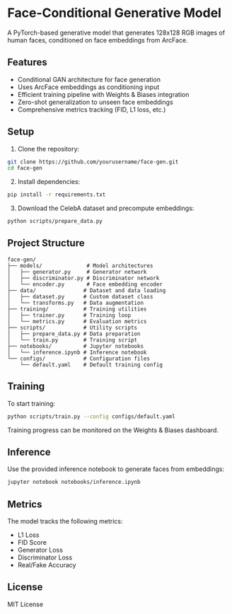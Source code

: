 # Face-Conditional Generative Model

A PyTorch-based generative model that generates 128x128 RGB images of human faces, conditioned on face embeddings from ArcFace.

## Features

- Conditional GAN architecture for face generation
- Uses ArcFace embeddings as conditioning input
- Efficient training pipeline with Weights & Biases integration
- Zero-shot generalization to unseen face embeddings
- Comprehensive metrics tracking (FID, L1 loss, etc.)

## Setup

1. Clone the repository:
```bash
git clone https://github.com/yourusername/face-gen.git
cd face-gen
```

2. Install dependencies:
```bash
pip install -r requirements.txt
```

3. Download the CelebA dataset and precompute embeddings:
```bash
python scripts/prepare_data.py
```

## Project Structure

```
face-gen/
├── models/              # Model architectures
│   ├── generator.py     # Generator network
│   ├── discriminator.py # Discriminator network
│   └── encoder.py       # Face embedding encoder
├── data/               # Dataset and data loading
│   ├── dataset.py      # Custom dataset class
│   └── transforms.py   # Data augmentation
├── training/           # Training utilities
│   ├── trainer.py      # Training loop
│   └── metrics.py      # Evaluation metrics
├── scripts/            # Utility scripts
│   ├── prepare_data.py # Data preparation
│   └── train.py        # Training script
├── notebooks/          # Jupyter notebooks
│   └── inference.ipynb # Inference notebook
└── configs/            # Configuration files
    └── default.yaml    # Default training config
```

## Training

To start training:

```bash
python scripts/train.py --config configs/default.yaml
```

Training progress can be monitored on the Weights & Biases dashboard.

## Inference

Use the provided inference notebook to generate faces from embeddings:

```bash
jupyter notebook notebooks/inference.ipynb
```

## Metrics

The model tracks the following metrics:
- L1 Loss
- FID Score
- Generator Loss
- Discriminator Loss
- Real/Fake Accuracy

## License

MIT License 